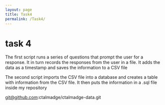 ```yaml
---
layout: page
title: Task4
permalink: /Task4/
---
```


# task 4

The first script runs a series of questions that prompt the user for a response. 
It in turn records the responses from the user in a file. 
It adds the data as a timestamp and saves the information to a CSV file

The second script imports the CSV file into a database and creates a table with information from the CSV file. 
It then puts the information in a .sql file inside my repository

git@github.com:ctalmadge/ctalmadge-data.git